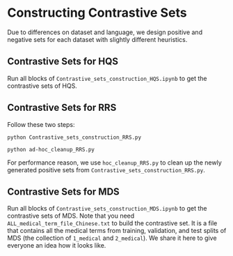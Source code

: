 # Constructing Contrastive Sets
Due to differences on dataset and language, we design positive and negative sets for each dataset with slightly different heuristics.

## Contrastive Sets for HQS
Run all blocks of `Contrastive_sets_construction_HQS.ipynb` to get the contrastive sets of HQS.


## Contrastive Sets for RRS
Follow these two steps:

    python Contrastive_sets_construction_RRS.py 

    python ad-hoc_cleanup_RRS.py 

For performance reason, we use `hoc_cleanup_RRS.py` to clean up the newly generated positive sets from `Contrastive_sets_construction_RRS.py`.

## Contrastive Sets for MDS
Run all blocks of `Contrastive_sets_construction_MDS.ipynb` to get the contrastive sets of MDS. Note that you need `ALL_medical_term_file_Chinese.txt` to build the contrastive set. It is a file that contains all the medical terms from training, validation, and test splits of MDS (the collection of `1_medical` and `2_medical`). We share it here to give everyone an idea how it looks like.
